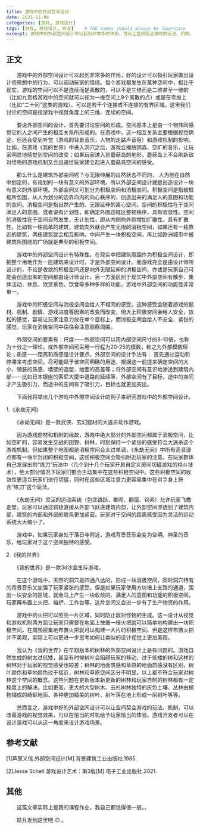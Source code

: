 ```yaml
---
title: 游戏中的外部空间设计
date: 2021-11-08
categories: [游戏, 游戏设计]
tags: [游戏, 游戏设计, 作业]    # TAG names should always be lowercase
excerpt: 游戏中的外部空间设计可以起到非常多的作用，可以让空间契合游戏的玩法、机制，可以改善游戏的视觉效果，可以在恰当的时机给予玩家恰当的体验。游戏开发者可以在设计游戏可以从这一角度来设计游戏场景。
---
```

## 正文

​　　游戏中的外部空间设计可以起到非常多的作用，好的设计可以指引玩家做出设计师预想中的行为，可以调动玩家的情绪。每个游戏都发生在某种空间中，相比于现实，游戏的空间可以不是连续而是离散的，可以不是三维而是二维甚至一维的（比如九宫格游戏中的空间就可以视为一维空间上9个离散的点）或是在零维上（比如“二十问”这类的游戏），可以是若干个连接或不连接的有界区域。这里我们讨论的空间是指游戏中视觉角度上的三维、连续的空间。

​　　要说外部空间的设计，首先要讨论空间的形成。空间基本上是由一个物体同感觉它的人之间产生的相互关系所形成的。在游戏中，这一相互关系主要根据视觉确定，但还会受到听觉（游戏的背景音乐，人物的走路声音等）和游戏机制的影响。比如，在游戏《我的世界》中进入洞穴之后，游戏会播放阴森、空旷的音乐，让玩家明显地感觉到空间的改变；如果玩家进入到蘑菇岛的地形，蘑菇岛上不会刷新敌对怪物的游戏机制又会迅速给玩家建立起进入蘑菇岛空间的感受。

​　　那么什么是建筑外部空间呢？与无限伸展的自然状态不同的， 人为地在自然中划定的，有规划的一块有意义的外部环境。所以外部空间设计就是创造设计一块有意义的外部环境。外部空间又可划分为积极空间和消极空间。积极空间是指被框框所包围，从人为划分的边界向内的向心秩序的，创造出来的满足人的意图和功能的空间。消极空间是指自然产生的、无限延伸的离心空间。空间的积极性在于空间满足人的意图，或者说有计划性，即确定外围边框区整顿秩序，具有收敛性。空间的消极性在于空间自然发生，无计划性，即从内侧向外侧增加扩散性，具有扩散性。比如有一栋孤单的建筑，建筑向外就会产生无限的消极空间，如果还有一栋靠近的建筑，两栋建筑就会相互影响，中间产生一块积极空间。再比如欧洲城市中被建筑所围绕的广场就是典型的积极空间。

​　　游戏中的外部空间设计有特殊性。在现实中把建筑周围作为积极空间设计，即把整个用地作为一座建筑来设计时，才是外部空间设计。而游戏完全是由设计师所设计的，不论是收敛的积极空间还是向外无限延伸的消极空间，亦或是玩家自己可能会创造出来的空间都由设计师设计。另一方面区别于现实中外部空间有散步、集体活动、休息、欣赏景色、饮食等多种多样的功能，游戏中外部空间的功能性非常单一。

​　　游戏中的积极空间与消极空间会给人不相同的感受。这种感受会随着游戏的题材、机制、剧情、游戏进度等因素的改变而改变，但大上积极空间会给人安全，放松的感觉，容易让玩家注意力放在单个目标上，而消极空间会给人不安全、紧张的感觉，玩家在消极空间中往往会注意观察周围。

​　　外部空间的要素有：尺度——外部空间可以用内部空间尺寸的8-10倍，也称为十分之一理论，或外部空间可采用一行程为20-25的模数，称之为外部模数理论；质感——距离和质感是设计要点。外部空间的设计手法有： 首先通过运动和停滞来考虑空间，尽可能赋予该空间明确的用途，根据这一前提来确定空间的大小、铺装的质感、墙壁的造型、地面的高差等；将外部空间有意识地渗透到建筑内部——比如日本银座的索尼大厦中道路的延续等，外部空间有了目标，途中的空间才产生吸引力，而途中的空间有了吸引力，目标也就更加突出。

​　　下面我将举出几个游戏中外部空间设计的例子来研究游戏中的外部空间设计。

1.《永劫无间》

　　《永劫无间》是一款武侠、玄幻题材的大逃杀动作游戏。

​　　因为游戏题材和机制的缘故，游戏中绝大部分的外部空间都属于消极空间，比如空旷的，容易发生交战的田野、树林，时刻保持一个紧张的感受符合大逃杀这个游戏机制。但如果整个地图都是消极空间会太过单调，《永劫无间》中所有高资源点都有一块半封闭的积极空间，这些积极空间会吸引附近玩家的注意。在玩家群体自己发展出的“练刀”玩法中（几个到十几个玩家开启自定义房间切磋游戏的格斗技术），绝大部分情况下玩家们都会主动集中在这些积极空间中。这些积极空间的收敛性更适合玩家们进行切磋，同时在这些区域注意力更容易集中在对手身上符合“练刀”这个玩法。

​　　《永劫无间》灵活的运动系统（包含跳跃、攀爬、翻窗、钩索）允许玩家飞檐走壁，玩家可以通过钩锁直接从外部飞跃进建筑内部，让外部空间渗透到了建筑内部，建筑的内部和外部的联系更加紧密。玩家对于空间的距离感受因为灵活的运动系统大大缩小了。

​　　游戏中，如果玩家身处于落日寺附近，游戏背景音乐会变为空明、神圣的音乐，给玩家对于这个空间独特的感受。

2.《我的世界》

​　　《我的世界》是一款3d沙盒生存游戏。

​　　在这个游戏中，天然的洞穴是四通八达的，形成一块消极空间，同时洞穴特有的背景音乐又加强了玩家紧张的感受，但是如果玩家使用方块堵上支路的通道，围出一块安全的区域，就会马上产生一块收敛的、满足人的意图和功能的积极空间，玩家再布置上火把、熔炉、工作台等，这片空间又会进一步有了生产物资的作用。

​　　游戏中的火把可以照亮一片区域，同时防止敌对怪物的生成。这一设计从视觉和游戏机制两方面让玩家只需要在地面上放置一根火把就可以简单地构建出一块积极空间，在周围密集地布置火把就可以构建一大片的积极空间。但是这样布置火把并不美观，实际上可以更进一步思考如何让类似的设计视觉上更加美观。

​　　我认为《我的世界》在早期版本的树林的外部空间设计上是有问题的。游戏自然生成的树太过低矮，甚至有时候树叶会阻碍玩家的移动，过于低矮的树和这样的树林对于玩家的视觉感受也较差；树林的地面质感和草原的地面质感没有区别，树叶颜色和草地颜色过于接近，树林和草原空间区分不明显。以上都不符合玩家对树林这个空间的概念。这些问题在更新版本新更新的树林和玩家自制的树林都有一定程度上的解决。比如更高、更大的大型树木、云杉树林独特的灰色土壤、丛林由植物铺成的崎岖地面、各种更加精美的树叶、树叶落在地上形成一层树叶等等。

​　　总而言之，游戏中好的外部空间设计可以让空间契合游戏的玩法、机制，可以改善游戏的视觉效果，可以在恰当的时机给予玩家恰当的体验。游戏开发者可以在设计游戏可以从这一角度来设计游戏场景。

## 参考文献

[1]芦原义信.外部空间设计[M].背景建筑工业出版社.1985.

[2]Jesse Schell.游戏设计艺术：第3版[M].电子工业出版社.2021.

## 其他
　　这篇文章实际上是我的课程作业，我自己都觉得很一般。。

　　姑且发到这里吧 🙃	。
